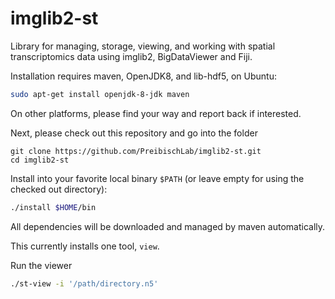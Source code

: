 # imglib2-st
Library for managing, storage, viewing, and working with spatial
transcriptomics data using imglib2, BigDataViewer and Fiji.

Installation requires maven, OpenJDK8, and lib-hdf5, on Ubuntu:
```bash
sudo apt-get install openjdk-8-jdk maven
```
On other platforms, please find your way and report back if interested.

Next, please check out this repository and go into the folder

```
git clone https://github.com/PreibischLab/imglib2-st.git
cd imglib2-st
```

Install into your favorite local binary `$PATH` (or leave empty for using the checked out directory):
```bash
./install $HOME/bin
```
All dependencies will be downloaded and managed by maven automatically.

This currently installs one tool, `view`.

Run the viewer
```bash
./st-view -i '/path/directory.n5'
```
